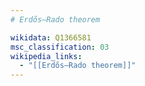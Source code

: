 ```yaml
---
# Erdős–Rado theorem

wikidata: Q1366581
msc_classification: 03
wikipedia_links:
  - "[[Erdős–Rado theorem]]"
---
```

